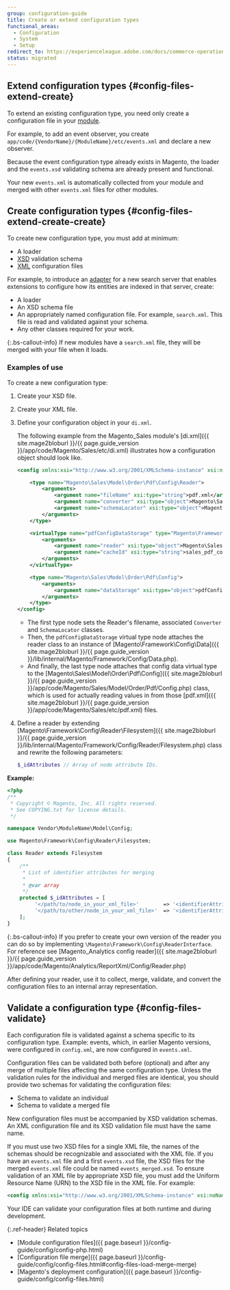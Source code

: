 ```yaml
---
group: configuration-guide
title: Create or extend configuration types
functional_areas:
  - Configuration
  - System
  - Setup
redirect_to: https://experienceleague.adobe.com/docs/commerce-operations/configuration-guide/files/config-create-types.html
status: migrated
---
```


## Extend configuration types {#config-files-extend-create}

To extend an existing configuration type, you need only create a configuration file in your [module](https://glossary.magento.com/module).

For example, to add an event observer, you create `app/code/{VendorName}/{ModuleName}/etc/events.xml` and declare a new observer.

Because the event configuration type already exists in Magento, the loader and the `events.xsd` validating schema are already present and functional.

Your new `events.xml` is automatically collected from your module and merged with other `events.xml` files for other modules.

## Create configuration types {#config-files-extend-create-create}

To create new configuration type, you must add at minimum:

*  A loader
*  [XSD](https://glossary.magento.com/xsd) validation schema
*  [XML](https://glossary.magento.com/xml) configuration files

For example, to introduce an [adapter](https://glossary.magento.com/adapter) for a new search server that enables extensions to configure how its entities are indexed in that server, create:

*  A loader
*  An XSD schema file
*  An appropriately named configuration file. For example, `search.xml`. This file is read and validated against your schema.
*  Any other classes required for your work.

{:.bs-callout-info}
If new modules have a `search.xml` file, they will be merged with your file when it loads.

### Examples of use

To create a new configuration type:

1. Create your XSD file.
1. Create your XML file.
1. Define your configuration object in your `di.xml`.

    The following example from the Magento_Sales module's [di.xml]({{ site.mage2bloburl }}/{{ page.guide_version }}/app/code/Magento/Sales/etc/di.xml) illustrates how a configuration object should look like.

    ```xml
    <config xmlns:xsi="http://www.w3.org/2001/XMLSchema-instance" xsi:noNamespaceSchemaLocation="urn:magento:framework:ObjectManager/etc/config.xsd">

        <type name="Magento\Sales\Model\Order\Pdf\Config\Reader">
            <arguments>
                <argument name="fileName" xsi:type="string">pdf.xml</argument>
                <argument name="converter" xsi:type="object">Magento\Sales\Model\Order\Pdf\Config\Converter</argument>
                <argument name="schemaLocator" xsi:type="object">Magento\Sales\Model\Order\Pdf\Config\SchemaLocator</argument>
            </arguments>
        </type>

        <virtualType name="pdfConfigDataStorage" type="Magento\Framework\Config\Data">
            <arguments>
                <argument name="reader" xsi:type="object">Magento\Sales\Model\Order\Pdf\Config\Reader</argument>
                <argument name="cacheId" xsi:type="string">sales_pdf_config</argument>
            </arguments>
        </virtualType>

        <type name="Magento\Sales\Model\Order\Pdf\Config">
            <arguments>
                <argument name="dataStorage" xsi:type="object">pdfConfigDataStorage</argument>
            </arguments>
        </type>
    </config>
    ```

   *  The first type node sets the Reader's filename, associated `Converter` and `SchemaLocator` classes.
   *  Then, the `pdfConfigDataStorage` virtual type node attaches the reader class to an instance of [Magento\Framework\Config\Data]({{ site.mage2bloburl }}/{{ page.guide_version }}/lib/internal/Magento/Framework/Config/Data.php).
   *  And finally, the last type node attaches that config data virtual type to the [Magento\Sales\Model\Order\Pdf\Config]({{ site.mage2bloburl }}/{{ page.guide_version }}/app/code/Magento/Sales/Model/Order/Pdf/Config.php) class, which is used for actually reading values in from those [pdf.xml]({{ site.mage2bloburl }}/{{ page.guide_version }}/app/code/Magento/Sales/etc/pdf.xml) files.

1. Define a reader by extending [Magento\Framework\Config\Reader\Filesystem]({{ site.mage2bloburl }}/{{ page.guide_version }}/lib/internal/Magento/Framework/Config/Reader/Filesystem.php) class and rewrite the following parameters:

   ```php
   $_idAttributes // Array of node attribute IDs.
   ```

**Example:**

```php
<?php
/**
 * Copyright © Magento, Inc. All rights reserved.
 * See COPYING.txt for license details.
 */

namespace Vendor\ModuleName\Model\Config;

use Magento\Framework\Config\Reader\Filesystem;

class Reader extends Filesystem
{
    /**
     * List of identifier attributes for merging
     *
     * @var array
     */
    protected $_idAttributes = [
         '</path/to/node_in_your_xml_file>'        => '<identifierAttributeName>',
         '</path/to/other/node_in_your_xml_file>'  => '<identifierAttributeName>',
    ];
}
```

{:.bs-callout-info}
If you prefer to create your own version of the reader you can do so by implementing `\Magento\Framework\Config\ReaderInterface`. For reference see [Magento_Analytics config reader]({{ site.mage2bloburl }}/{{ page.guide_version }}/app/code/Magento/Analytics/ReportXml/Config/Reader.php)

After defining your reader, use it to collect, merge, validate, and convert the configuration files to an internal array representation.

## Validate a configuration type {#config-files-validate}

Each configuration file is validated against a schema specific to its configuration type. Example: events, which, in earlier Magento versions, were configured in `config.xml`, are now configured in `events.xml`.

Configuration files can be validated both before (optional) and after any merge of multiple files affecting the same configuration type. Unless the validation rules for the individual and merged files are identical, you should provide two schemas for validating the configuration files:

*  Schema to validate an individual
*  Schema to validate a merged file

New configuration files must be accompanied by XSD validation schemas. An XML configuration file and its XSD validation file must have the same name.

If you must use two XSD files for a single XML file, the names of the schemas should be recognizable and associated with the XML file.
If you have an `events.xml` file and a first `events.xsd` file, the XSD files for the merged `events.xml` file could be named `events_merged.xsd`.
To ensure validation of an XML file by appropriate XSD file, you must add the Uniform Resource Name (URN) to the XSD file in the XML file. For example:

```xml
<config xmlns:xsi="http://www.w3.org/2001/XMLSchema-instance" xsi:noNamespaceSchemaLocation="urn:magento:framework:ObjectManager:etc/config.xsd">
```

Your IDE can validate your configuration files at both runtime and during development.

{:.ref-header}
Related topics

*  [Module configuration files]({{ page.baseurl }}/config-guide/config/config-php.html)
*  [Configuration file merge]({{ page.baseurl }}/config-guide/config/config-files.html#config-files-load-merge-merge)
*  [Magento's deployment configuration]({{ page.baseurl }}/config-guide/config/config-files.html)
